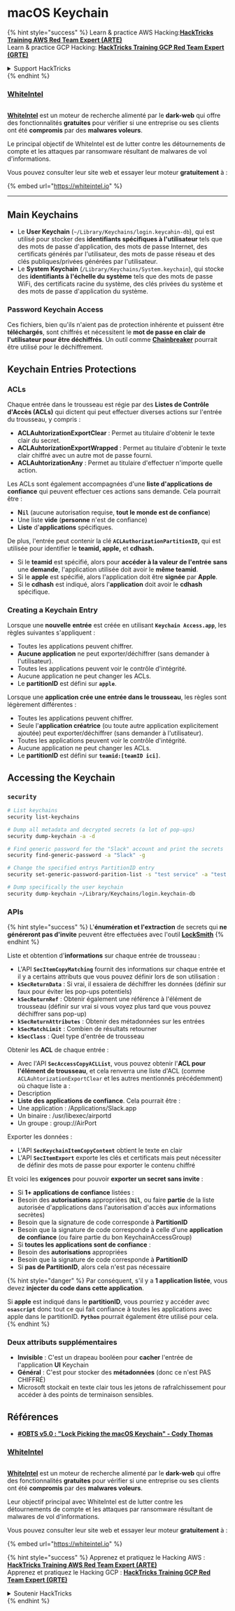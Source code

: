 # macOS Keychain

{% hint style="success" %}
Learn & practice AWS Hacking:<img src="../../.gitbook/assets/arte.png" alt="" data-size="line">[**HackTricks Training AWS Red Team Expert (ARTE)**](https://training.hacktricks.xyz/courses/arte)<img src="../../.gitbook/assets/arte.png" alt="" data-size="line">\
Learn & practice GCP Hacking: <img src="../../.gitbook/assets/grte.png" alt="" data-size="line">[**HackTricks Training GCP Red Team Expert (GRTE)**<img src="../../.gitbook/assets/grte.png" alt="" data-size="line">](https://training.hacktricks.xyz/courses/grte)

<details>

<summary>Support HackTricks</summary>

* Check the [**subscription plans**](https://github.com/sponsors/carlospolop)!
* **Join the** 💬 [**Discord group**](https://discord.gg/hRep4RUj7f) or the [**telegram group**](https://t.me/peass) or **follow** us on **Twitter** 🐦 [**@hacktricks\_live**](https://twitter.com/hacktricks\_live)**.**
* **Share hacking tricks by submitting PRs to the** [**HackTricks**](https://github.com/carlospolop/hacktricks) and [**HackTricks Cloud**](https://github.com/carlospolop/hacktricks-cloud) github repos.

</details>
{% endhint %}

### [WhiteIntel](https://whiteintel.io)

<figure><img src="../../.gitbook/assets/image (1227).png" alt=""><figcaption></figcaption></figure>

[**WhiteIntel**](https://whiteintel.io) est un moteur de recherche alimenté par le **dark-web** qui offre des fonctionnalités **gratuites** pour vérifier si une entreprise ou ses clients ont été **compromis** par des **malwares voleurs**.

Le principal objectif de WhiteIntel est de lutter contre les détournements de compte et les attaques par ransomware résultant de malwares de vol d'informations.

Vous pouvez consulter leur site web et essayer leur moteur **gratuitement** à :

{% embed url="https://whiteintel.io" %}

***

## Main Keychains

* Le **User Keychain** (`~/Library/Keychains/login.keycahin-db`), qui est utilisé pour stocker des **identifiants spécifiques à l'utilisateur** tels que des mots de passe d'application, des mots de passe Internet, des certificats générés par l'utilisateur, des mots de passe réseau et des clés publiques/privées générées par l'utilisateur.
* Le **System Keychain** (`/Library/Keychains/System.keychain`), qui stocke des **identifiants à l'échelle du système** tels que des mots de passe WiFi, des certificats racine du système, des clés privées du système et des mots de passe d'application du système.

### Password Keychain Access

Ces fichiers, bien qu'ils n'aient pas de protection inhérente et puissent être **téléchargés**, sont chiffrés et nécessitent le **mot de passe en clair de l'utilisateur pour être déchiffrés**. Un outil comme [**Chainbreaker**](https://github.com/n0fate/chainbreaker) pourrait être utilisé pour le déchiffrement.

## Keychain Entries Protections

### ACLs

Chaque entrée dans le trousseau est régie par des **Listes de Contrôle d'Accès (ACLs)** qui dictent qui peut effectuer diverses actions sur l'entrée du trousseau, y compris :

* **ACLAuhtorizationExportClear** : Permet au titulaire d'obtenir le texte clair du secret.
* **ACLAuhtorizationExportWrapped** : Permet au titulaire d'obtenir le texte clair chiffré avec un autre mot de passe fourni.
* **ACLAuhtorizationAny** : Permet au titulaire d'effectuer n'importe quelle action.

Les ACLs sont également accompagnées d'une **liste d'applications de confiance** qui peuvent effectuer ces actions sans demande. Cela pourrait être :

* **N`il`** (aucune autorisation requise, **tout le monde est de confiance**)
* Une liste **vide** (**personne** n'est de confiance)
* **Liste** d'**applications** spécifiques.

De plus, l'entrée peut contenir la clé **`ACLAuthorizationPartitionID`,** qui est utilisée pour identifier le **teamid, apple,** et **cdhash.**

* Si le **teamid** est spécifié, alors pour **accéder à la valeur de l'entrée** **sans** une **demande**, l'application utilisée doit avoir le **même teamid**.
* Si le **apple** est spécifié, alors l'application doit être **signée** par **Apple**.
* Si le **cdhash** est indiqué, alors l'**application** doit avoir le **cdhash** spécifique.

### Creating a Keychain Entry

Lorsque une **nouvelle** **entrée** est créée en utilisant **`Keychain Access.app`**, les règles suivantes s'appliquent :

* Toutes les applications peuvent chiffrer.
* **Aucune application** ne peut exporter/déchiffrer (sans demander à l'utilisateur).
* Toutes les applications peuvent voir le contrôle d'intégrité.
* Aucune application ne peut changer les ACLs.
* Le **partitionID** est défini sur **`apple`**.

Lorsque une **application crée une entrée dans le trousseau**, les règles sont légèrement différentes :

* Toutes les applications peuvent chiffrer.
* Seule l'**application créatrice** (ou toute autre application explicitement ajoutée) peut exporter/déchiffrer (sans demander à l'utilisateur).
* Toutes les applications peuvent voir le contrôle d'intégrité.
* Aucune application ne peut changer les ACLs.
* Le **partitionID** est défini sur **`teamid:[teamID ici]`**.

## Accessing the Keychain

### `security`
```bash
# List keychains
security list-keychains

# Dump all metadata and decrypted secrets (a lot of pop-ups)
security dump-keychain -a -d

# Find generic password for the "Slack" account and print the secrets
security find-generic-password -a "Slack" -g

# Change the specified entrys PartitionID entry
security set-generic-password-parition-list -s "test service" -a "test acount" -S

# Dump specifically the user keychain
security dump-keychain ~/Library/Keychains/login.keychain-db
```
### APIs

{% hint style="success" %}
L'**énumération et l'extraction** de secrets qui **ne généreront pas d'invite** peuvent être effectuées avec l'outil [**LockSmith**](https://github.com/its-a-feature/LockSmith)
{% endhint %}

Liste et obtention d'**informations** sur chaque entrée de trousseau :

* L'API **`SecItemCopyMatching`** fournit des informations sur chaque entrée et il y a certains attributs que vous pouvez définir lors de son utilisation :
* **`kSecReturnData`** : Si vrai, il essaiera de déchiffrer les données (définir sur faux pour éviter les pop-ups potentiels)
* **`kSecReturnRef`** : Obtenir également une référence à l'élément de trousseau (définir sur vrai si vous voyez plus tard que vous pouvez déchiffrer sans pop-up)
* **`kSecReturnAttributes`** : Obtenir des métadonnées sur les entrées
* **`kSecMatchLimit`** : Combien de résultats retourner
* **`kSecClass`** : Quel type d'entrée de trousseau

Obtenir les **ACL** de chaque entrée :

* Avec l'API **`SecAccessCopyACLList`**, vous pouvez obtenir l'**ACL pour l'élément de trousseau**, et cela renverra une liste d'ACL (comme `ACLAuhtorizationExportClear` et les autres mentionnés précédemment) où chaque liste a :
* Description
* **Liste des applications de confiance**. Cela pourrait être :
* Une application : /Applications/Slack.app
* Un binaire : /usr/libexec/airportd
* Un groupe : group://AirPort

Exporter les données :

* L'API **`SecKeychainItemCopyContent`** obtient le texte en clair
* L'API **`SecItemExport`** exporte les clés et certificats mais peut nécessiter de définir des mots de passe pour exporter le contenu chiffré

Et voici les **exigences** pour pouvoir **exporter un secret sans invite** :

* Si **1+ applications de confiance** listées :
* Besoin des **autorisations** appropriées (**`Nil`**, ou faire **partie** de la liste autorisée d'applications dans l'autorisation d'accès aux informations secrètes)
* Besoin que la signature de code corresponde à **PartitionID**
* Besoin que la signature de code corresponde à celle d'une **application de confiance** (ou faire partie du bon KeychainAccessGroup)
* Si **toutes les applications sont de confiance** :
* Besoin des **autorisations** appropriées
* Besoin que la signature de code corresponde à **PartitionID**
* Si **pas de PartitionID**, alors cela n'est pas nécessaire

{% hint style="danger" %}
Par conséquent, s'il y a **1 application listée**, vous devez **injecter du code dans cette application**.

Si **apple** est indiqué dans le **partitionID**, vous pourriez y accéder avec **`osascript`** donc tout ce qui fait confiance à toutes les applications avec apple dans le partitionID. **`Python`** pourrait également être utilisé pour cela.
{% endhint %}

### Deux attributs supplémentaires

* **Invisible** : C'est un drapeau booléen pour **cacher** l'entrée de l'application **UI** Keychain
* **Général** : C'est pour stocker des **métadonnées** (donc ce n'est PAS CHIFFRÉ)
* Microsoft stockait en texte clair tous les jetons de rafraîchissement pour accéder à des points de terminaison sensibles.

## Références

* [**#OBTS v5.0 : "Lock Picking the macOS Keychain" - Cody Thomas**](https://www.youtube.com/watch?v=jKE1ZW33JpY)

### [WhiteIntel](https://whiteintel.io)

<figure><img src="../../.gitbook/assets/image (1227).png" alt=""><figcaption></figcaption></figure>

[**WhiteIntel**](https://whiteintel.io) est un moteur de recherche alimenté par le **dark-web** qui offre des fonctionnalités **gratuites** pour vérifier si une entreprise ou ses clients ont été **compromis** par des **malwares voleurs**.

Leur objectif principal avec WhiteIntel est de lutter contre les détournements de compte et les attaques par ransomware résultant de malwares de vol d'informations.

Vous pouvez consulter leur site web et essayer leur moteur **gratuitement** à :

{% embed url="https://whiteintel.io" %}

{% hint style="success" %}
Apprenez et pratiquez le Hacking AWS :<img src="../../.gitbook/assets/arte.png" alt="" data-size="line">[**HackTricks Training AWS Red Team Expert (ARTE)**](https://training.hacktricks.xyz/courses/arte)<img src="../../.gitbook/assets/arte.png" alt="" data-size="line">\
Apprenez et pratiquez le Hacking GCP : <img src="../../.gitbook/assets/grte.png" alt="" data-size="line">[**HackTricks Training GCP Red Team Expert (GRTE)**<img src="../../.gitbook/assets/grte.png" alt="" data-size="line">](https://training.hacktricks.xyz/courses/grte)

<details>

<summary>Soutenir HackTricks</summary>

* Consultez les [**plans d'abonnement**](https://github.com/sponsors/carlospolop) !
* **Rejoignez le** 💬 [**groupe Discord**](https://discord.gg/hRep4RUj7f) ou le [**groupe telegram**](https://t.me/peass) ou **suivez-nous** sur **Twitter** 🐦 [**@hacktricks\_live**](https://twitter.com/hacktricks\_live)**.**
* **Partagez des astuces de hacking en soumettant des PRs aux** [**HackTricks**](https://github.com/carlospolop/hacktricks) et [**HackTricks Cloud**](https://github.com/carlospolop/hacktricks-cloud) dépôts github.

</details>
{% endhint %}

